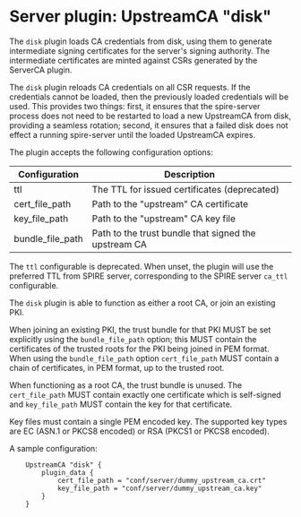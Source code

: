 # Server plugin: UpstreamCA "disk"

The `disk` plugin loads CA credentials from disk, using them to generate
intermediate signing certificates for the server's signing authority. The
intermediate certificates are minted against CSRs generated by the ServerCA
plugin.

The `disk` plugin reloads CA credentials on all CSR requests. If the
credentials cannot be loaded, then the previously loaded credentials will be used.
This provides two things: first, it ensures that the spire-server process does not
need to be restarted to load a new UpstreamCA from disk, providing a seamless rotation;
second, it ensures that a failed disk does not effect a running spire-server until the
loaded UpstreamCA expires.

The plugin accepts the following configuration options:

| Configuration   | Description                                          |
| ----------------| ---------------------------------------------------- |
| ttl             | The TTL for issued certificates (deprecated)         |
| cert_file_path  | Path to the "upstream" CA certificate                |
| key_file_path   | Path to the "upstream" CA key file                   |
| bundle_file_path| Path to the trust bundle that signed the upstream CA |

The `ttl` configurable is deprecated. When unset, the plugin will use the
preferred TTL from SPIRE server, corresponding to the SPIRE server `ca_ttl`
configurable.

The `disk` plugin is able to function as either a root CA, or join an existing PKI.

When joining an existing PKI, the trust bundle for that PKI MUST be set explicitly
using the `bundle_file_path` option; this MUST contain the certificates of the trusted
roots for the PKI being joined in PEM format. When using the `bundle_file_path` option
`cert_file_path` MUST contain a chain of certificates, in PEM format, up to the trusted 
root. 

When functioning as a root CA, the trust bundle is unused. The `cert_file_path` MUST contain
exactly one certificate which is self-signed and `key_file_path` MUST contain the key for
that certificate.

Key files must contain a single PEM encoded key. The supported key types are EC (ASN.1 or PKCS8 encoded) or RSA (PKCS1 or PKCS8 encoded).

A sample configuration:

```
    UpstreamCA "disk" {
        plugin_data {
            cert_file_path = "conf/server/dummy_upstream_ca.crt"
            key_file_path = "conf/server/dummy_upstream_ca.key"
        }
    }
```
